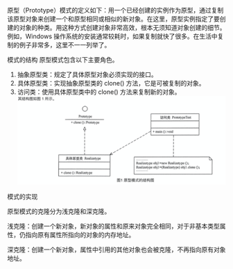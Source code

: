 原型（Prototype）模式的定义如下：用一个已经创建的实例作为原型，通过复制该原型对象来创建一个和原型相同或相似的新对象。在这里，原型实例指定了要创建的对象的种类。用这种方式创建对象非常高效，根本无须知道对象创建的细节。例如，Windows 操作系统的安装通常较耗时，如果复制就快了很多。在生活中复制的例子非常多，这里不一一列举了。

 模式的结构 
 原型模式包含以下主要角色。
 1. 抽象原型类：规定了具体原型对象必须实现的接口。
 2. 具体原型类：实现抽象原型类的 clone() 方法，它是可被复制的对象。
 3. 访问类：使用具体原型类中的 clone() 方法来复制新的对象。
![avatar](1610538283931_F10D856B-2222-4639-8150-22E32FBB76E1.png)
    
模式的实现
    
原型模式的克隆分为浅克隆和深克隆。
    
浅克隆：创建一个新对象，新对象的属性和原来对象完全相同，对于非基本类型属性，仍指向原有属性所指向的对象的内存地址。
    
深克隆：创建一个新对象，属性中引用的其他对象也会被克隆，不再指向原有对象地址。  